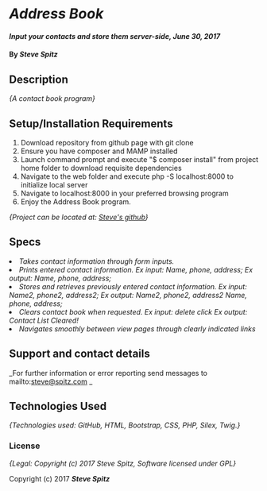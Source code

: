 # _Address Book_

#### _Input your contacts and store them server-side, June 30, 2017_

#### By _**Steve Spitz**_

## Description

_{A contact book program}_

## Setup/Installation Requirements
1. Download repository from github page with git clone
2. Ensure you have composer and MAMP installed
3. Launch command prompt and execute "$ composer install" from project home folder to download requisite dependencies
4. Navigate to the web folder and execute php -S localhost:8000 to initialize local server
5. Navigate to localhost:8000 in your preferred browsing program
6. Enjoy the Address Book program.

_{Project can be located at: <a href=https://github.com/Gingerbolt/AddressBookProject> Steve's github</a>}_

## Specs

_<li> Takes contact information through form inputs. </li>_
_<li> Prints entered contact information.
Ex input: Name, phone, address;
Ex output: Name, phone, address; </li>_
_<li> Stores and retrieves previously entered contact information.
Ex input: Name2, phone2, address2;
Ex output:
Name2, phone2, address2
Name, phone, address; </li>_
_<li> Clears contact book when requested.
Ex input: delete *click*
Ex output: Contact List Cleared! </li>_
_<li> Navigates smoothly between view pages through clearly indicated links </li>_

## Support and contact details

_For further information or error reporting send messages to mailto:steve@spitz.com _

## Technologies Used

_{Technologies used: GitHub, HTML, Bootstrap, CSS, PHP, Silex, Twig.}_

### License

*{Legal: Copyright (c) 2017 Steve Spitz, Software licensed under GPL}*

Copyright (c) 2017 **_Steve Spitz_**
